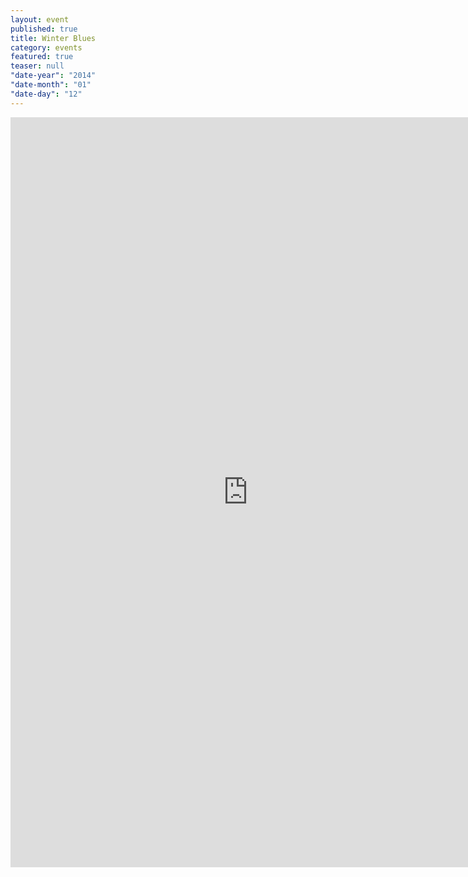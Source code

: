 ```yaml
---
layout: event
published: true
title: Winter Blues
category: events
featured: true
teaser: null
"date-year": "2014"
"date-month": "01"
"date-day": "12"
---
```


<iframe src="https://docs.google.com/forms/d/1ca_nJ7QSiLMjPHGy47Pjw6KvB9NwF4IbFm653kxVdWs/viewform?embedded=true" width="760" height="1200" frameborder="0" marginheight="0" marginwidth="0">Loading...</iframe>